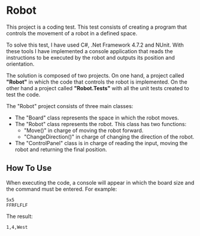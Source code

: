 # Robot

This project is a coding test. This test consists of creating a program that controls the movement of a robot in a defined space.

To solve this test, I have used C#, .Net Framework 4.7.2 and NUnit. With these tools I have implemented a console application that reads the instructions to be executed by the robot and outputs its position and orientation.

The solution is composed of two projects. On one hand, a project called **"Robot"** in which the code that controls the robot is implemented. On the other hand a project called **"Robot.Tests"** with all the unit tests created to test the code.

The "Robot" project consists of three main classes:
- The "Board" class represents the space in which the robot moves.
- The "Robot" class represents the robot. This class has two functions:
  - "Move()" in charge of moving the robot forward.
  - "ChangeDirection()" in charge of changing the direction of the robot.
 - The "ControlPanel" class is in charge of reading the input, moving the robot and returning the final position.

## How To Use
When executing the code, a console will appear in which the board size and the command must be entered. 
For example:
```
5x5
FFRFLFLF
```
The result:
```
1,4,West
```
